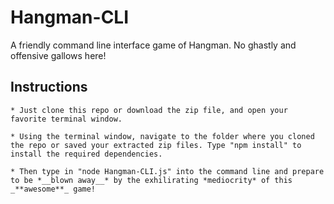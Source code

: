 # Hangman-CLI

A friendly command line interface game of Hangman.  No ghastly and offensive gallows here!

## Instructions

	* Just clone this repo or download the zip file, and open your favorite terminal window.

	* Using the terminal window, navigate to the folder where you cloned the repo or saved your extracted zip files. Type "npm install" to install the required dependencies.

	* Then type in "node Hangman-CLI.js" into the command line and prepare to be *__blown away__* by the exhilirating *mediocrity* of this _**awesome**_ game!
